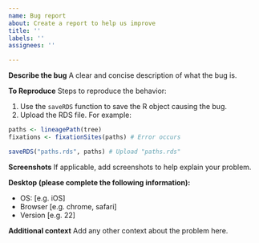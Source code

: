 ```yaml
---
name: Bug report
about: Create a report to help us improve
title: ''
labels: ''
assignees: ''

---
```


**Describe the bug**
A clear and concise description of what the bug is.

**To Reproduce**
Steps to reproduce the behavior:
1. Use the `saveRDS` function to save the R object causing the bug.
2. Upload the RDS file.
For example:
```r
paths <- lineagePath(tree)
fixations <- fixationSites(paths) # Error occurs

saveRDS("paths.rds", paths) # Upload "paths.rds"
```

**Screenshots**
If applicable, add screenshots to help explain your problem.

**Desktop (please complete the following information):**
 - OS: [e.g. iOS]
 - Browser [e.g. chrome, safari]
 - Version [e.g. 22]

**Additional context**
Add any other context about the problem here.
